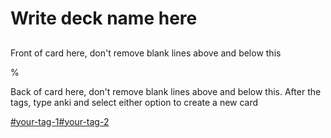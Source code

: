 # Write deck name here

##

Front of card here, don't remove blank
lines above and below this

%

Back of card here, don't remove blank
lines above and below this. After the
tags, type anki and select either
option to create a new card

[#your-tag-1]()[#your-tag-2]()
